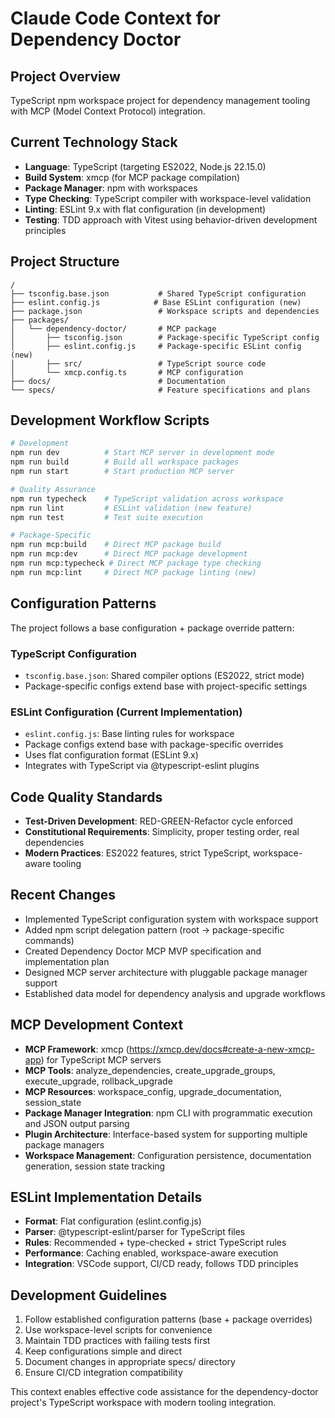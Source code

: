 # Claude Code Context for Dependency Doctor

## Project Overview
TypeScript npm workspace project for dependency management tooling with MCP (Model Context Protocol) integration.

## Current Technology Stack
- **Language**: TypeScript (targeting ES2022, Node.js 22.15.0)
- **Build System**: xmcp (for MCP package compilation)
- **Package Manager**: npm with workspaces
- **Type Checking**: TypeScript compiler with workspace-level validation
- **Linting**: ESLint 9.x with flat configuration (in development)
- **Testing**: TDD approach with Vitest using behavior-driven development principles

## Project Structure
```
/
├── tsconfig.base.json           # Shared TypeScript configuration
├── eslint.config.js            # Base ESLint configuration (new)
├── package.json                 # Workspace scripts and dependencies
├── packages/
│   └── dependency-doctor/       # MCP package
│       ├── tsconfig.json        # Package-specific TypeScript config
│       ├── eslint.config.js     # Package-specific ESLint config (new)
│       ├── src/                 # TypeScript source code
│       └── xmcp.config.ts       # MCP configuration
├── docs/                        # Documentation
└── specs/                       # Feature specifications and plans
```

## Development Workflow Scripts
```bash
# Development
npm run dev          # Start MCP server in development mode
npm run build        # Build all workspace packages
npm run start        # Start production MCP server

# Quality Assurance
npm run typecheck    # TypeScript validation across workspace
npm run lint         # ESLint validation (new feature)
npm run test         # Test suite execution

# Package-Specific
npm run mcp:build    # Direct MCP package build
npm run mcp:dev      # Direct MCP package development
npm run mcp:typecheck # Direct MCP package type checking
npm run mcp:lint     # Direct MCP package linting (new)
```

## Configuration Patterns
The project follows a base configuration + package override pattern:

### TypeScript Configuration
- `tsconfig.base.json`: Shared compiler options (ES2022, strict mode)
- Package-specific configs extend base with project-specific settings

### ESLint Configuration (Current Implementation)
- `eslint.config.js`: Base linting rules for workspace
- Package configs extend base with package-specific overrides
- Uses flat configuration format (ESLint 9.x)
- Integrates with TypeScript via @typescript-eslint plugins

## Code Quality Standards
- **Test-Driven Development**: RED-GREEN-Refactor cycle enforced
- **Constitutional Requirements**: Simplicity, proper testing order, real dependencies
- **Modern Practices**: ES2022 features, strict TypeScript, workspace-aware tooling

## Recent Changes
- Implemented TypeScript configuration system with workspace support
- Added npm script delegation pattern (root → package-specific commands)
- Created Dependency Doctor MCP MVP specification and implementation plan
- Designed MCP server architecture with pluggable package manager support
- Established data model for dependency analysis and upgrade workflows

## MCP Development Context
- **MCP Framework**: xmcp (https://xmcp.dev/docs#create-a-new-xmcp-app) for TypeScript MCP servers
- **MCP Tools**: analyze_dependencies, create_upgrade_groups, execute_upgrade, rollback_upgrade
- **MCP Resources**: workspace_config, upgrade_documentation, session_state
- **Package Manager Integration**: npm CLI with programmatic execution and JSON output parsing
- **Plugin Architecture**: Interface-based system for supporting multiple package managers
- **Workspace Management**: Configuration persistence, documentation generation, session state tracking

## ESLint Implementation Details
- **Format**: Flat configuration (eslint.config.js)
- **Parser**: @typescript-eslint/parser for TypeScript files
- **Rules**: Recommended + type-checked + strict TypeScript rules
- **Performance**: Caching enabled, workspace-aware execution
- **Integration**: VSCode support, CI/CD ready, follows TDD principles

## Development Guidelines
1. Follow established configuration patterns (base + package overrides)
2. Use workspace-level scripts for convenience
3. Maintain TDD practices with failing tests first
4. Keep configurations simple and direct
5. Document changes in appropriate specs/ directory
6. Ensure CI/CD integration compatibility

This context enables effective code assistance for the dependency-doctor project's TypeScript workspace with modern tooling integration.